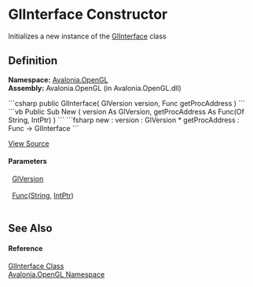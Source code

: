 # GlInterface Constructor


Initializes a new instance of the <a href="T_Avalonia_OpenGL_GlInterface">GlInterface</a> class



## Definition
**Namespace:** <a href="N_Avalonia_OpenGL">Avalonia.OpenGL</a>  
**Assembly:** Avalonia.OpenGL (in Avalonia.OpenGL.dll)

<Tabs groupId="api-code-preview">
<TabItem value="csharp" label="C#">
```csharp
public GlInterface(
	GlVersion version,
	Func<string, IntPtr> getProcAddress
)
```
</TabItem>
<TabItem value="vb" label="VB">
```vb
Public Sub New ( 
	version As GlVersion,
	getProcAddress As Func(Of String, IntPtr)
)
```
</TabItem>
<TabItem value="fsharp" label="F#">
```fsharp
new : 
        version : GlVersion * 
        getProcAddress : Func<string, IntPtr> -> GlInterface
```
</TabItem>
</Tabs>



<a href="https://github.com/AvaloniaUI/Avalonia/tree/master/src/Avalonia.OpenGL/GlInterface.cs#L48" title="View the source code">View Source</a>



#### Parameters
<dl><dt>  <a href="T_Avalonia_OpenGL_GlVersion">GlVersion</a></dt><dd> </dd><dt>  <a href="https://learn.microsoft.com/dotnet/api/system.func-2" target="_blank" rel="noopener noreferrer">Func</a>(<a href="https://learn.microsoft.com/dotnet/api/system.string" target="_blank" rel="noopener noreferrer">String</a>, <a href="https://learn.microsoft.com/dotnet/api/system.intptr" target="_blank" rel="noopener noreferrer">IntPtr</a>)</dt><dd> </dd></dl>

## See Also


#### Reference
<a href="T_Avalonia_OpenGL_GlInterface">GlInterface Class</a>  
<a href="N_Avalonia_OpenGL">Avalonia.OpenGL Namespace</a>  

